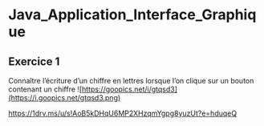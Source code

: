 # Java_Application_Interface_Graphique
## Exercice 1
Connaître l’écriture d’un chiffre en lettres lorsque l’on clique sur un bouton contenant un chiffre
![https://goopics.net/i/gtqsd3](https://i.goopics.net/gtqsd3.png)

https://1drv.ms/u/s!AoB5kDHqU6MP2XHzqmYgpg8yuzUt?e=hduqeQ
